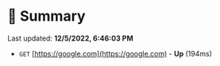 # 📖 Summary
Last updated: **12/5/2022, 6:46:03 PM**

- `GET` [https://google.com](https://google.com) - **Up** (194ms)
